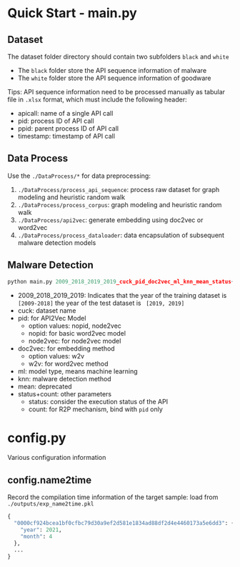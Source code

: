 # Quick Start - main.py

## Dataset

The dataset folder directory should contain two subfolders `black` and `white`
- The `black` folder store the API sequence information of malware
- The `white` folder store the API sequence information of goodware

Tips: API sequence information need to be processed manually as tabular file in `.xlsx` format, which must include the following header:
- apicall: name of a single API call
- pid: process ID of API call
- ppid: parent process ID of API call
- timestamp: timestamp of API call

## Data Process

Use the `./DataProcess/*` for data preprocessing: 
1. `./DataProcess/process_api_sequence`: process raw dataset for graph modeling and heuristic random walk
2. `./DataProcess/process_corpus`: graph modeling and heuristic random walk
3. `./DataProcess/api2vec`: generate embedding using doc2vec or word2vec
4. `./DataProcess/process_dataloader`:  data encapsulation of subsequent malware detection models

## Malware Detection

```python
python main.py 2009_2018_2019_2019_cuck_pid_doc2vec_ml_knn_mean_status+count
```

- 2009_2018_2019_2019: Indicates that the year of the training  dataset is `[2009-2018]` the year of the test dataset is ` [2019, 2019]`
- cuck: dataset name
- pid: for API2Vec Model
  - option values: nopid, node2vec
  - nopid: for basic word2vec model
  - node2vec: for node2vec model
- doc2vec: for embedding method
  - option values: w2v
  - w2v: for word2vec method
- ml: model type, means machine learning
- knn: malware detection method
- mean: deprecated
- status+count: other parameters
  - status: consider the execution status of the API
  - count: for R2P mechanism, bind with `pid` only

# config.py

Various configuration information

## config.name2time

Record the compilation time information of the target sample: load from `./outputs/exp_name2time.pkl`

```python
{
  "0000cf924bcea1bf0cfbc79d30a9ef2d581e1834ad88df2d4e4460173a5e6dd3": {
    "year": 2021, 
    "month": 4
  },
  ...
}
```
